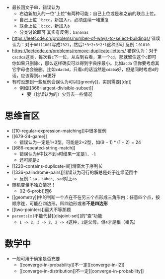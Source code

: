 - 最长回文子串，错误认为
    - 右边新加入的一位“上位”有两种可能：自己上位或是和之前的联合上位。
    - 自己上位：`bccc`，新加入`c`，必须连续一堆重复
    - 联合上位：`bccc`，新加入`b`
    - 分类讨论即可
其实有反例：`bananas`
- https://leetcode.cn/problems/number-of-ways-to-select-buildings/
错误认为：对于`00111001`写成`2321`，然后`2*3*2+3*2*1`这种即可
反例：`01010`
- https://leetcode.cn/problems/remove-duplicate-letters/
错误认为：对于`cacdca`这类，每次看`c`下一位，从左到右看，第一个`cd`，那就留住这个`c`即可
你如果只删除`c`，那么这样确实可以得到字典序最小。比如`acda`
但你要考虑其它字母也会被删。比如`cdacbd`，只看`c`的话当然是`cdaba`好，但是同时考虑`d`的话，应该得到`acbd`更好
- 有时没想到一些反例会误认为可以[[greedy]]，实则需要[[dp]]
  - 例如[[368-largest-divisible-subset]]
    - 要（比误认为的）少剪去一些情况
# 思维盲区
- [[10-regular-expression-matching]]中很多反例
- [[679-24-game]]
  - 错误认为一定是1+3型。可能是2+2型，如$(9-1)*(1+2)=24$
- [[686-repeated-string-match]]
  - 错误认为`b`中找不到`a`时结果一定是`1, -1`
  - 还可能是`2`
- [[220-contains-duplicate-iii]]滑窗大于序列长
- [[336-palindrome-pairs]]错误认为可行的解总是处于连续范围中
  - 反例：`sa, sabcc, sad`对上`as`
- 随机变量不独立情况！
  - [[2-6-prob]]题6
- [[geometry]]中的判断一个点在不在另三个点形成三角形内：任意四个点，按顺序连，可能凸四边形，凹四边形或者**不是四边形**
- [[two-pointers]]最大不等那题
- `parents[x]`不能代替[[disjoint-set]]的“查”功能
  - `1 -> 2, 3 -> 2, 2 -> 4`这种，`2`是父母，但`4`才是根（祖先）
# 数学中
- 一般可用于确定是否充要
  - [[converge-in-probability]]不一定[[converge-in-l2]]
  - [[converge-in-distribution]]不一定[[converge-in-probability]]